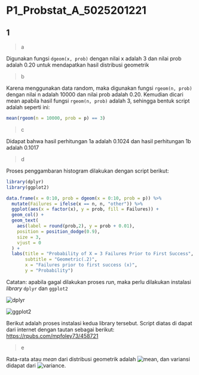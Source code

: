 # P1_Probstat_A_5025201221

## 1

> a

Digunakan fungsi `dgeom(x, prob)` dengan nilai x adalah 3 dan nilai prob adalah 0.20 untuk mendapatkan hasil distribusi geometrik

> b

Karena menggunakan data random, maka digunakan fungsi `rgeom(n, prob)` dengan nilai n adalah 10000 dan nilai prob adalah 0.20. Kemudian dicari mean apabila hasil fungsi `rgeom(n, prob)` adalah 3, sehingga bentuk script adalah seperti ini:

```r
mean(rgeom(n = 10000, prob = p) == 3)
```

> c

Didapat bahwa hasil perhitungan 1a adalah 0.1024 dan hasil perhitungan 1b adalah 0.1017

> d

Proses penggambaran histogram dilakukan dengan script berikut:

```r
library(dplyr)
library(ggplot2)

data.frame(x = 0:10, prob = dgeom(x = 0:10, prob = p)) %>%
  mutate(Failures = ifelse(x == n, n, "other")) %>%
  ggplot(aes(x = factor(x), y = prob, fill = Failures)) +
  geom_col() +
  geom_text(
    aes(label = round(prob,2), y = prob + 0.01),
    position = position_dodge(0.9),
    size = 3,
    vjust = 0
  ) +
  labs(title = "Probability of X = 3 Failures Prior to First Success",
       subtitle = "Geometric(.2)",
       x = "Failures prior to first success (x)",
       y = "Probability") 
```

Catatan: apabila gagal dilakukan proses *run*, maka perlu dilakukan instalasi *library* `dplyr` dan `ggplot2`

![dplyr](https://media.discordapp.net/attachments/910899681893171280/962363483763138560/unknown.png)

![ggplot2](https://media.discordapp.net/attachments/910899681893171280/962363366502989874/unknown.png)

Berikut adalah proses instalasi kedua library tersebut. Script diatas di dapat dari internet dengan tautan sebagai berikut: https://rpubs.com/mpfoley73/458721

> e

Rata-rata atau *mean* dari distribusi geometrik adalah ![mean](https://latex.codecogs.com/svg.image?\frac{1-p}{p}), dan variansi didapat dari ![variance](https://latex.codecogs.com/svg.image?\frac{1-p}{p^2}).
